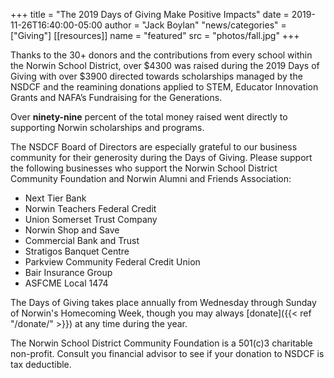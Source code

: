 +++
title  = "The 2019 Days of Giving Make Positive Impacts"
date   = 2019-11-26T16:40:00-05:00
author = "Jack Boylan"
"news/categories" = ["Giving"]
[[resources]]
  name = "featured"
  src  = "photos/fall.jpg"
+++

Thanks to the 30+ donors and the contributions from every school within the Norwin School District, over $4300 was raised during the 2019 Days of Giving with over $3900 directed towards scholarships managed by the NSDCF and the reamining donations applied to STEM, Educator Innovation Grants and NAFA’s Fundraising for the Generations.

Over **ninety-nine** percent of the total money raised went directly to supporting Norwin scholarships and programs.

The NSDCF Board of Directors are especially grateful to our business community for their generosity during the Days of Giving. Please support the following businesses who support the Norwin School District Community Foundation and Norwin Alumni and Friends Association:


<div class="list--col">
  <ul>
    <li>Next Tier Bank</li>
    <li>Norwin Teachers Federal Credit</li>
    <li>Union Somerset Trust Company</li>
    <li>Norwin Shop and Save</li>
    <li>Commercial Bank and Trust</li>
    <li>Stratigos Banquet Centre</li>
    <li>Parkview Community Federal Credit Union</li>
    <li>Bair Insurance Group</li>
    <li>ASFCME Local 1474</li>
  </ul>
</div>


The Days of Giving takes place annually from Wednesday through Sunday of Norwin's Homecoming Week, though you may always [donate]({{< ref "/donate/" >}}) at any time during the year.

The Norwin School District Community Foundation is a 501\(c\)3 charitable non-profit. Consult you financial advisor to see if your donation to NSDCF is tax deductible.

